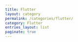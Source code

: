 ```yaml
---
title: Flutter
layout: category
permalink: /categories/flutter/
category: Flutter
entries_layout: list
paginate: true
---
```

